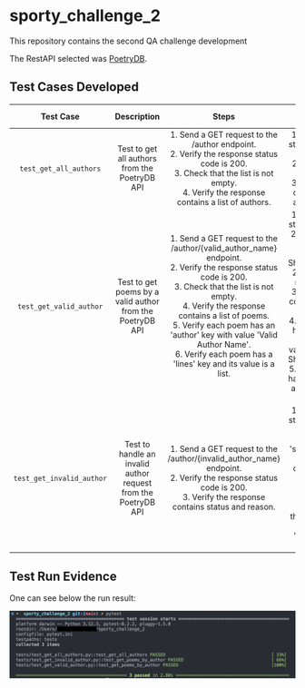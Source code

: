 # sporty_challenge_2
This repository contains the second QA challenge development

The RestAPI selected was [PoetryDB](https://github.com/thundercomb/poetrydb#readme).

## Test Cases Developed

| Test Case | Description | Steps | Expected Results |
|:---------:|:-----------:|:-----:|:----------------:|
| `test_get_all_authors` | Test to get all authors from the PoetryDB API | 1. Send a GET request to the /author endpoint.<br>2. Verify the response status code is 200.<br>3. Check that the list is not empty.<br> 4. Verify the response contains a list of authors. | 1. Response status code is 200.<br>2. List is not empty.<br>3. Response contains an authors list. |
| `test_get_valid_author` | Test to get poems by a valid author from the PoetryDB API | 1. Send a GET request to the /author/{valid_author_name} endpoint.<br>2. Verify the response status code is 200.<br>3. Check that the list is not empty.<br>4. Verify the response contains a list of poems.<br>5. Verify each poem has an 'author' key with value 'Valid Author Name'.<br>6. Verify each poem has a 'lines' key and its value is a list. | 1. Response status code is 200 for valid author 'William Shakespeare'.<br>2. The list is not empty.<br>3. Response contains a list of poems.<br>4. Each poem has 'author' key with value 'William Shakespeare'.<br>5. Each poem has 'lines' key and its value is a list. |
| `test_get_invalid_author` | Test to handle an invalid author request from the PoetryDB API | 1. Send a GET request to the /author/{invalid_author_name} endpoint.<br>2. Verify the response status code is 200.<br>3. Verify the response contains status and reason. | 1. Response status code is 200.<br>2. The 'status' in the response contains an error code 404.<br>3. The 'reason' in the response contains a 'Not found' message. |

## Test Run Evidence
One can see below the run result:

<img src="evidence/run_results.png">